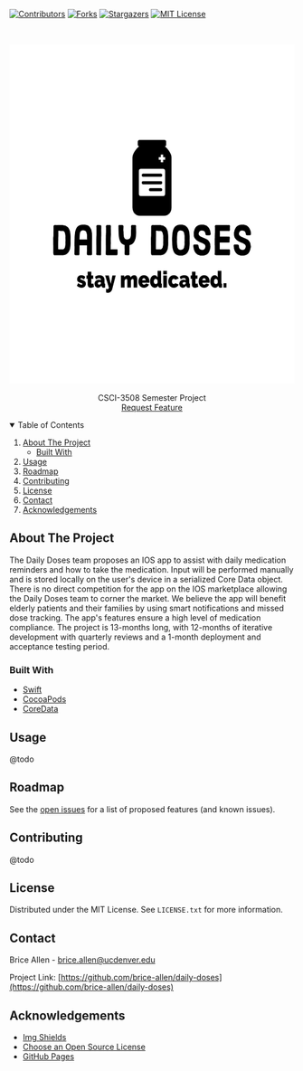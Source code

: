 <!--
*** Thanks for checking out the Best-README-Template. If you have a suggestion
*** that would make this better, please fork the repo and create a pull request
*** or simply open an issue with the tag "enhancement".
*** Thanks again! Now go create something AMAZING! :D
-->



<!-- PROJECT SHIELDS -->
<!--
*** I'm using markdown "reference style" links for readability.
*** Reference links are enclosed in brackets [ ] instead of parentheses ( ).
*** See the bottom of this document for the declaration of the reference variables
*** for contributors-url, forks-url, etc. This is an optional, concise syntax you may use.
*** https://www.markdownguide.org/basic-syntax/#reference-style-links
-->
[![Contributors][contributors-shield]][contributors-url]
[![Forks][forks-shield]][forks-url]
[![Stargazers][stars-shield]][stars-url]
[![MIT License][license-shield]][license-url]


<!-- PROJECT LOGO -->
<br />
<p align="center">
  <a href="https://github.com/brice-allen/daily-doses">
    <img src="images/logo-black.png" alt="Logo" width="600" height="600">
  </a>
  <p align="center">
    CSCI-3508 Semester Project
    <br />
    <a href="https://github.com/brice-allen/daily-doses/issues">Request Feature</a>  
  </p>
</p>



<!-- TABLE OF CONTENTS -->
<details open="open">
  <summary>Table of Contents</summary>
  <ol>
    <li>
      <a href="#about-the-project">About The Project</a>
      <ul>
        <li><a href="#built-with">Built With</a></li>
      </ul>
    </li>
    <li><a href="#usage">Usage</a></li>
    <li><a href="#roadmap">Roadmap</a></li>
    <li><a href="#contributing">Contributing</a></li>
    <li><a href="#license">License</a></li>
    <li><a href="#contact">Contact</a></li>
    <li><a href="#acknowledgements">Acknowledgements</a></li>
  </ol>
</details>



<!-- ABOUT THE PROJECT -->
## About The Project

The Daily Doses team proposes an IOS app to assist with daily medication reminders and how to take the medication. Input will be performed manually and is stored locally on the user's device in a serialized Core Data object. There is no direct competition for the app on the IOS marketplace allowing the Daily Doses team to corner the market. We believe the app will benefit elderly patients and their families by using smart notifications and missed dose tracking. The app's features ensure a high level of medication compliance. The project is 13-months long, with 12-months of iterative development with quarterly reviews and a 1-month deployment and acceptance testing period.
### Built With

* [Swift](https://swift.org/)
* [CocoaPods](https://cocoapods.org/)
* [CoreData](https://developer.apple.com/documentation/coredata)


<!-- USAGE EXAMPLES -->
## Usage
@todo
<!-- ROADMAP -->
## Roadmap

See the [open issues](https://github.com/brice-allen/daily-doses/issues) for a list of proposed features (and known issues).



<!-- CONTRIBUTING -->
## Contributing

@todo



<!-- LICENSE -->
## License

Distributed under the MIT License. See `LICENSE.txt` for more information.



<!-- CONTACT -->
## Contact

Brice Allen - brice.allen@ucdenver.edu

Project Link: [https://github.com/brice-allen/daily-doses](https://github.com/brice-allen/daily-doses)



<!-- ACKNOWLEDGEMENTS -->
## Acknowledgements

* [Img Shields](https://shields.io)
* [Choose an Open Source License](https://choosealicense.com)
* [GitHub Pages](https://pages.github.com)






<!-- MARKDOWN LINKS & IMAGES -->
<!-- https://www.markdownguide.org/basic-syntax/#reference-style-links -->
[contributors-shield]: https://img.shields.io/github/contributors/brice-allen/daily-doses?style=for-the-badge
[contributors-url]: https://github.com/brice-allen/daily-doses/graphs/contributors
[forks-shield]: https://img.shields.io/github/forks/brice-allen/daily-doses?style=for-the-badge
[forks-url]: https://github.com/brice-allen/daily-doses/network/members
[stars-shield]: https://img.shields.io/github/stars/brice-allen?style=for-the-badge
[stars-url]: https://github.com/brice-allen/daily-doses/stargazers
[license-shield]: https://img.shields.io/github/license/brice-allen/daily-doses?style=for-the-badge
[license-url]: https://github.com/brice-allen/daily-doses/blob/master/LICENSE.txt
